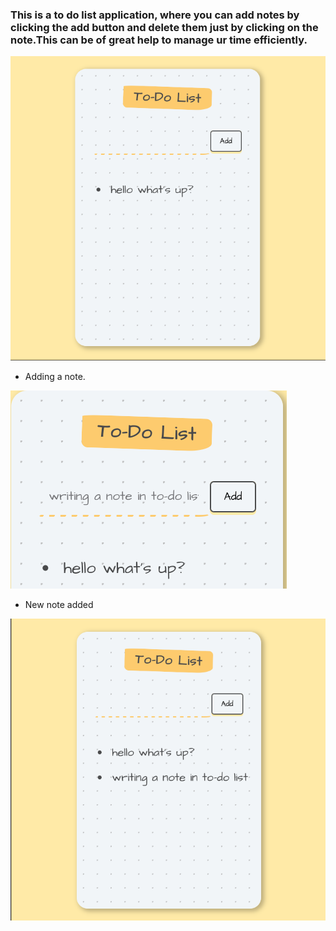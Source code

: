 ### This is a to do list application, where you can add notes by clicking the add button and delete them just by clicking on the note.This can be of great help to manage ur time efficiently.
![alt text](./img/1.png)

- Adding a note.

![alt text](./img/2.png)

- New note added


![alt text](./img/3.png)

